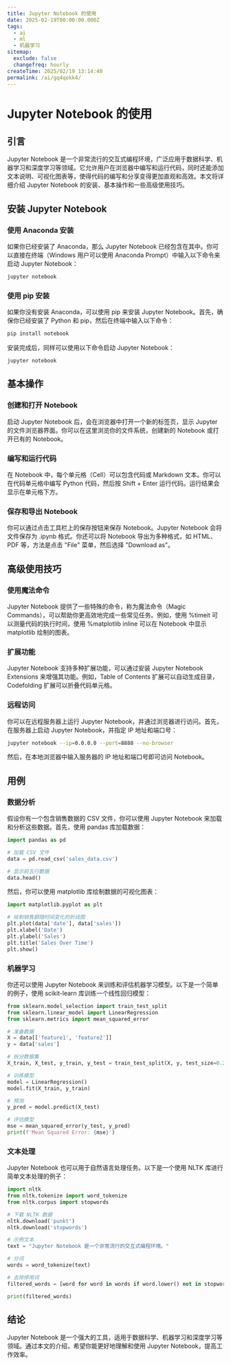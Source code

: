 ```yaml
---
title: Jupyter Notebook 的使用
date: 2025-02-19T00:00:00.000Z
tags:
  - ai
  - ml
  - 机器学习
sitemap:
  exclude: false
  changefreq: hourly
createTime: 2025/02/19 13:14:40
permalink: /ai/gq4qokk4/
---
```


# Jupyter Notebook 的使用

## 引言
Jupyter Notebook 是一个非常流行的交互式编程环境，广泛应用于数据科学、机器学习和深度学习等领域。它允许用户在浏览器中编写和运行代码，同时还能添加文本说明、可视化图表等，使得代码的编写和分享变得更加直观和高效。本文将详细介绍 Jupyter Notebook 的安装、基本操作和一些高级使用技巧。

## 安装 Jupyter Notebook

### 使用 Anaconda 安装
如果你已经安装了 Anaconda，那么 Jupyter Notebook 已经包含在其中。你可以直接在终端（Windows 用户可以使用 Anaconda Prompt）中输入以下命令来启动 Jupyter Notebook：
```bash
jupyter notebook
```

### 使用 pip 安装
如果你没有安装 Anaconda，可以使用 pip 来安装 Jupyter Notebook。首先，确保你已经安装了 Python 和 pip，然后在终端中输入以下命令：
```bash
pip install notebook
```
安装完成后，同样可以使用以下命令启动 Jupyter Notebook：
```bash
jupyter notebook
```

## 基本操作

### 创建和打开 Notebook
启动 Jupyter Notebook 后，会在浏览器中打开一个新的标签页，显示 Jupyter 的文件浏览器界面。你可以在这里浏览你的文件系统，创建新的 Notebook 或打开已有的 Notebook。

### 编写和运行代码
在 Notebook 中，每个单元格（Cell）可以包含代码或 Markdown 文本。你可以在代码单元格中编写 Python 代码，然后按 Shift + Enter 运行代码。运行结果会显示在单元格下方。

### 保存和导出 Notebook
你可以通过点击工具栏上的保存按钮来保存 Notebook。Jupyter Notebook 会将文件保存为 .ipynb 格式。你还可以将 Notebook 导出为多种格式，如 HTML、PDF 等，方法是点击 "File" 菜单，然后选择 "Download as"。

## 高级使用技巧

### 使用魔法命令
Jupyter Notebook 提供了一些特殊的命令，称为魔法命令（Magic Commands），可以帮助你更高效地完成一些常见任务。例如，使用 %timeit 可以测量代码的执行时间，使用 %matplotlib inline 可以在 Notebook 中显示 matplotlib 绘制的图表。

### 扩展功能
Jupyter Notebook 支持多种扩展功能，可以通过安装 Jupyter Notebook Extensions 来增强其功能。例如，Table of Contents 扩展可以自动生成目录，Codefolding 扩展可以折叠代码单元格。

### 远程访问
你可以在远程服务器上运行 Jupyter Notebook，并通过浏览器进行访问。首先，在服务器上启动 Jupyter Notebook，并指定 IP 地址和端口号：
```bash
jupyter notebook --ip=0.0.0.0 --port=8888 --no-browser
```
然后，在本地浏览器中输入服务器的 IP 地址和端口号即可访问 Notebook。

## 用例

### 数据分析
假设你有一个包含销售数据的 CSV 文件，你可以使用 Jupyter Notebook 来加载和分析这些数据。首先，使用 pandas 库加载数据：
```python
import pandas as pd

# 加载 CSV 文件
data = pd.read_csv('sales_data.csv')

# 显示前五行数据
data.head()
```
然后，你可以使用 matplotlib 库绘制数据的可视化图表：
```python
import matplotlib.pyplot as plt

# 绘制销售额随时间变化的折线图
plt.plot(data['date'], data['sales'])
plt.xlabel('Date')
plt.ylabel('Sales')
plt.title('Sales Over Time')
plt.show()
```

### 机器学习
你还可以使用 Jupyter Notebook 来训练和评估机器学习模型。以下是一个简单的例子，使用 scikit-learn 库训练一个线性回归模型：
```python
from sklearn.model_selection import train_test_split
from sklearn.linear_model import LinearRegression
from sklearn.metrics import mean_squared_error

# 准备数据
X = data[['feature1', 'feature2']]
y = data['sales']

# 拆分数据集
X_train, X_test, y_train, y_test = train_test_split(X, y, test_size=0.2, random_state=42)

# 训练模型
model = LinearRegression()
model.fit(X_train, y_train)

# 预测
y_pred = model.predict(X_test)

# 评估模型
mse = mean_squared_error(y_test, y_pred)
print(f'Mean Squared Error: {mse}')
```

### 文本处理
Jupyter Notebook 也可以用于自然语言处理任务。以下是一个使用 NLTK 库进行简单文本处理的例子：
```python
import nltk
from nltk.tokenize import word_tokenize
from nltk.corpus import stopwords

# 下载 NLTK 数据
nltk.download('punkt')
nltk.download('stopwords')

# 示例文本
text = "Jupyter Notebook 是一个非常流行的交互式编程环境。"

# 分词
words = word_tokenize(text)

# 去除停用词
filtered_words = [word for word in words if word.lower() not in stopwords.words('chinese')]

print(filtered_words)
```

## 结论
Jupyter Notebook 是一个强大的工具，适用于数据科学、机器学习和深度学习等领域。通过本文的介绍，希望你能更好地理解和使用 Jupyter Notebook，提高工作效率。
